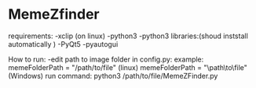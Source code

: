 # MemeZfinder
requirements:
  -xclip (on linux)
  -python3
  -python3 libraries:(shoud inststall automatically )
    -PyQt5
    -pyautogui

How to run:
-edit path to image folder in config.py:
  example:
    memeFolderPath = "/path/to/file" (linux)
    memeFolderPath = "\\path\\to\\file" (Windows)
run command:
  python3 /path/to/file/MemeZFinder.py
    
